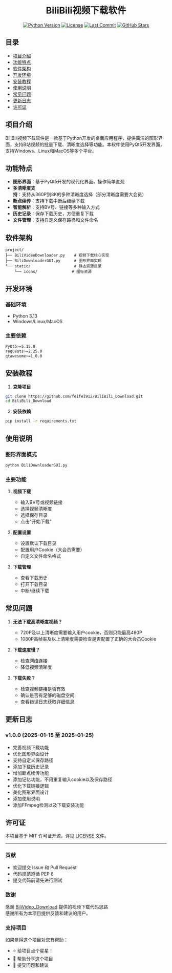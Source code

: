 <div align="center">

# BiliBili视频下载软件

[![Python Version](https://img.shields.io/badge/python-3.13-blue.svg)](https://www.python.org/)
[![License](https://img.shields.io/badge/license-MIT-green.svg)](LICENSE)
[![Last Commit](https://img.shields.io/github/last-commit/feifei912/BiliBili_Download)](https://github.com/feifei912/BiliBili_Download/commits/master)
[![GitHub Stars](https://img.shields.io/github/stars/feifei912/BiliBili_Download)](https://github.com/feifei912/BiliBili_Download/stargazers)

</div>

## 目录
- [项目介绍](#项目介绍)
- [功能特点](#功能特点)
- [软件架构](#软件架构)
- [开发环境](#开发环境)
- [安装教程](#安装教程)
- [使用说明](#使用说明)
- [常见问题](#常见问题)
- [更新日志](#更新日志)
- [许可证](#许可证)

## 项目介绍

BiliBili视频下载软件是一款基于Python开发的桌面应用程序，提供简洁的图形界面，支持B站视频的批量下载、清晰度选择等功能。本软件使用PyQt5开发界面，支持Windows、Linux和MacOS等多个平台。

## 功能特点

- **图形界面**：基于PyQt5开发的现代化界面，操作简单直观
- **多清晰度支持**：支持从360P到8K的多种清晰度选择（部分清晰度需要大会员）
- **断点续传**：支持下载中断后继续下载
- **智能解析**：支持BV号、链接等多种输入方式
- **历史记录**：保存下载历史，方便重复下载
- **文件管理**：支持自定义保存路径和文件命名

## 软件架构

```
project/
├── BiliVideoDownloader.py    # 视频下载核心实现
├── BiliDownloaderGUI.py      # 图形界面实现
└── static/                   # 静态资源目录
    └── icons/               # 图标资源
```

## 开发环境

### 基础环境
- Python 3.13
- Windows/Linux/MacOS

### 主要依赖
```bash
PyQt5>=5.15.0
requests>=2.25.0
qtawesome>=1.0.0
```

## 安装教程

1. **克隆项目**
```bash
git clone https://github.com/feifei912/BiliBili_Download.git
cd BiliBili_Download
```

2. **安装依赖**
```bash
pip install -r requirements.txt
```

## 使用说明

### 图形界面模式
```bash
python BiliDownloaderGUI.py
```

### 主要功能
1. **视频下载**
   - 输入BV号或视频链接
   - 选择视频清晰度
   - 选择保存目录
   - 点击"开始下载"

2. **配置设置**
   - 设置默认下载目录
   - 配置用户Cookie（大会员需要）
   - 自定义文件命名格式

3. **下载管理**
   - 查看下载历史
   - 打开下载目录
   - 中断/继续下载

## 常见问题

1. **无法下载高清晰度视频？**
   - 720P及以上清晰度需要输入用户cookie，否则只能最高480P
   - 1080P高帧率及以上清晰度需要检查是否配置了正确的大会员Cookie
   
2. **下载速度慢？**
   - 检查网络连接
   - 降低视频清晰度
   
3. **下载失败？**
   - 检查视频链接是否有效
   - 确认是否有足够的磁盘空间
   - 查看错误日志获取详细信息

## 更新日志

### v1.0.0 (2025-01-15 至 2025-01-25)

- 完善视频下载功能
- 优化图形界面设计
- 支持自定义保存路径
- 添加下载历史记录
- 增加断点续传功能
- 添加记忆功能，不用重复输入cookie以及保存路径
- 优化下载链接逻辑
- 美化图形界面设计
- 添加使用说明
- 添加FFmpeg检测以及下载安装功能

## 许可证

本项目基于 MIT 许可证开源，详见 [LICENSE](LICENSE) 文件。

---

### 贡献
- 欢迎提交 Issue 和 Pull Request
- 代码规范遵循 PEP 8
- 提交代码前请先进行测试

### 致谢
感谢 [BiliVideo_Download](https://github.com/keyblues/BiliVideo_Download) 提供的视频下载代码思路   
感谢所有为本项目提供反馈和建议的用户。

### 支持项目
如果觉得这个项目对您有帮助：
- ⭐ 给项目点个星星！
- 📢 帮助分享这个项目
- 🐛 提交问题和建议
